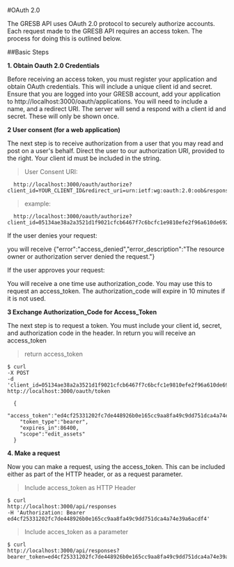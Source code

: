 
#OAuth 2.0 

The GRESB API uses OAuth 2.0 protocol to securely authorize accounts. Each request made to the GRESB API requires an access token.  The process for doing this is outlined below.


##Basic Steps

**1. Obtain Oauth 2.0 Credentials** 

Before receiving an access token, you must register your application and obtain OAuth credentials.  This will include a unique client id and secret.  Ensure that you are logged into your GRESB account, add your application to http://localhost:3000/oauth/applications.  You will need to include a name, and a redirect URI.  The server will send a respond with a client id and secret.  These will only be shown once.   
 

**2 User consent (for a web application)**

The next step is to receive authorization from a user that you may read and post on a user's behalf.  Direct the user to our authorization URI, provided to the right.  Your client id must be included in the string.  

>User Consent URI:

```shell
  http://localhost:3000/oauth/authorize?client_id=YOUR_CLIENT_ID&redirect_uri=urn:ietf:wg:oauth:2.0:oob&response_type=code
```

>example:

```shell
  http://localhost:3000/oauth/authorize?client_id=05134ae38a2a3521d1f9021cfcb6467f7c6bcfc1e9810efe2f96a610de692ee1&redirect_uri=urn:ietf:wg:oauth:2.0:oob&response_type=code
```

  If the user denies your request:
  
  you will receive {"error":"access_denied","error_description":"The resource owner or authorization server denied the request."}

  If the user approves your request:

  You will receive a one time use authorization_code. You may use this to request an access_token.  The authorization_code will expire in 10 minutes if it is not used.

**3 Exchange Authorization_Code for Access_Token**

The next step is to request a token.  You must include your client id, secret, and authorization code in the header.  In return you will receive an access_token

>return access_token

```shell
$ curl
-X POST 
-d
'client_id=05134ae38a2a3521d1f9021cfcb6467f7c6bcfc1e9810efe2f96a610de692ee1&client_secret=f779170a0ae17fb1328170f4351e60edd2a7c07954aed8a1a5b72090053e463d&code=fb511743aa477ba718619bf0505cf9b4b34f335cac5f1ae923de6e6482da1eca&grant_type=authorization_code&redirect_uri=urn:ietf:wg:oauth:2.0:oob' http://localhost:3000/oauth/token

  {
    "access_token":"ed4cf25331202fc7de448926b0e165cc9aa8fa49c9dd751dca4a74e39a6acdf4",
    "token_type":"bearer",
    "expires_in":86400,
    "scope":"edit_assets"
  }
```

**4. Make a request**

Now you can make a request, using the access_token.  This can be included either as part of the HTTP header, or as a request parameter.  

> Include access_token as HTTP Header

```shell 
$ curl 
http://localhost:3000/api/responses
-H 'Authorization: Bearer ed4cf25331202fc7de448926b0e165cc9aa8fa49c9dd751dca4a74e39a6acdf4' 

```

>Include acces_token as a parameter

```shell
$ curl  
http://localhost:3000/api/responses?bearer_token=ed4cf25331202fc7de448926b0e165cc9aa8fa49c9dd751dca4a74e39a6acdf4
```
